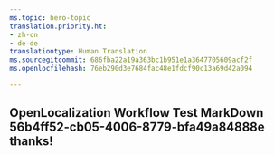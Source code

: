 ```yaml
---
ms.topic: hero-topic
translation.priority.ht:
- zh-cn
- de-de
translationtype: Human Translation
ms.sourcegitcommit: 686fba22a19a363bc1b951e1a3647705609acf2f
ms.openlocfilehash: 76eb290d3e7684fac48e1fdcf90c13a69d42a094

---
```

## OpenLocalization Workflow Test MarkDown 56b4ff52-cb05-4006-8779-bfa49a84888e thanks!



<!--HONumber=Aug16_HO1-->


